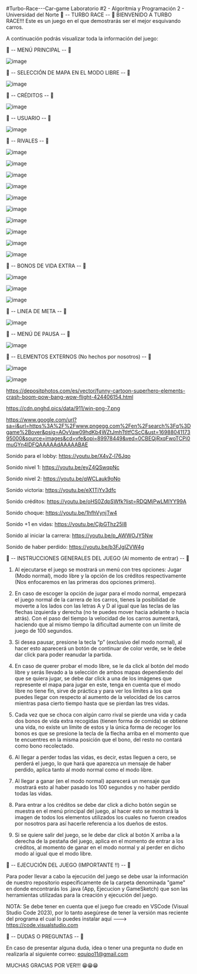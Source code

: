 #Turbo-Race---Car-game
Laboratorio #2 - Algoritmia y Programación 2 - Universidad del Norte
🚀 -- TURBO RACE -- 🚀
BIENVENIDO A TURBO RACE!!!
Este es un juego en el que demostrarás ser el mejor esquivando carros.

A continuación podrás visualizar toda la información del juego:

🚀 -- MENÚ PRINCIPAL -- 🚀

![image](https://github.com/juandi0511/Turbo-Race---Car-game/assets/150086305/0040f7a7-deab-4136-813c-cf8cd6d3a3f1)

🚀 -- SELECCIÓN DE MAPA EN EL MODO LIBRE -- 🚀

![image](https://github.com/juandi0511/Turbo-Race---Car-game/assets/150086305/70696131-fd9c-409d-a2a0-67ed1eb52b86)

🚀 -- CRÉDITOS -- 🚀

![image](https://github.com/juandi0511/Turbo-Race---Car-game/assets/150086305/1802a075-fd03-4f56-bc22-2b0edacb9cc0)


🚀 -- USUARIO -- 🚀

![image](https://github.com/juandi0511/Turbo-Race---Car-game/assets/150086305/f73650a0-7639-4b06-bd22-7a33c71d3f28)

🚀 -- RIVALES -- 🚀

![image](https://github.com/juandi0511/Turbo-Race---Car-game/assets/150086305/7a4f980d-bbd7-4b1b-ae0c-ad9c53f3ee93)

![image](https://github.com/juandi0511/Turbo-Race---Car-game/assets/150086305/f1fea571-3ec9-49a4-acc8-52ee3fb2fbd5)

![image](https://github.com/juandi0511/Turbo-Race---Car-game/assets/150086305/da1a1524-8746-4f95-81ac-dfb2c64a6fe6)

![image](https://github.com/juandi0511/Turbo-Race---Car-game/assets/150086305/22b5f41d-8556-4401-8785-f1835d49f882)

![image](https://github.com/juandi0511/Turbo-Race---Car-game/assets/150086305/f1e96808-bd8d-4e81-bd7b-ca9936d99786)

![image](https://github.com/juandi0511/Turbo-Race---Car-game/assets/150086305/daba4b38-a675-4f3f-8d00-0eaa6fae7694)

![image](https://github.com/juandi0511/Turbo-Race---Car-game/assets/150086305/c2d95d11-df8a-44c7-bedb-33ed86d24c88)

![image](https://github.com/juandi0511/Turbo-Race---Car-game/assets/150086305/f6a617ea-d4c5-45dc-ad25-f9da59c15d45)

![image](https://github.com/juandi0511/Turbo-Race---Car-game/assets/150086305/b9800266-f5a3-494e-b9b4-a5344665abe6)

![image](https://github.com/juandi0511/Turbo-Race---Car-game/assets/150086305/131c375e-e643-476f-a333-1607b1367891)

🚀 -- BONOS DE VIDA EXTRA -- 🚀

![image](https://github.com/juandi0511/Turbo-Race---Car-game/assets/150086305/e4cf5b64-32cf-4e4c-85e1-55b46dfff69b)

![image](https://github.com/juandi0511/Turbo-Race---Car-game/assets/150086305/b3e48c9d-5718-4374-803f-02cc6cf9bcc7)

![image](https://github.com/juandi0511/Turbo-Race---Car-game/assets/150086305/f8feb62d-0c82-439a-8101-fb8219b3f202)

🚀 -- LINEA DE META -- 🚀

![image](https://github.com/juandi0511/Turbo-Race---Car-game/assets/150086305/299a7af4-103c-4c68-bb24-9c7f1e44b648)

🚀 -- MENÚ DE PAUSA -- 🚀

![image](https://github.com/juandi0511/Turbo-Race---Car-game/assets/150086305/f33f1043-a42c-4a80-a94d-3e6705e34c59)

🚀 -- ELEMENTOS EXTERNOS (No hechos por nosotros) -- 🚀

![image](https://github.com/juandi0511/Turbo-Race---Car-game/assets/150086305/8a92d993-06c1-4f1e-b640-e81df60eb544)

![image](https://github.com/juandi0511/Turbo-Race---Car-game/assets/150086305/70d25fa7-3de3-4ba7-8e09-d20722bc3f22)

https://depositphotos.com/es/vector/funny-cartoon-superhero-elements-crash-boom-pow-bang-wow-flight-424406154.html 

https://cdn.pnghd.pics/data/911/win-png-7.png 

https://www.google.com/url?sa=i&url=https%3A%2F%2Fwww.pngegg.com%2Fen%2Fsearch%3Fq%3Dgame%2Bover&psig=AOvVaw09hdKb4WZtJmhTtItfCScC&ust=1698804117395000&source=images&cd=vfe&opi=89978449&ved=0CBEQjRxqFwoTCPi0muGYn4IDFQAAAAAdAAAAABAE 

Sonido para el lobby: https://youtu.be/X4vZ-l76Jqo 

Sonido nivel 1: https://youtu.be/eyZ4QSwqpNc 

Sonido nivel 2: https://youtu.be/qWCLauk9oNo 

Sonido victoria: https://youtu.be/eX1TjYv3dfc 

Sonido créditos: https://youtu.be/oHS0ZdpSWfk?list=RDQMjPwLMIYY99A 

Sonido choque: https://youtu.be/1hfhVynjTw4 

Sonido +1 en vidas: https://youtu.be/CjbGThz25I8 

Sonido al iniciar la carrera: https://youtu.be/p_AWWOJY5Nw 

Sonido de haber perdido: https://youtu.be/b3FJgIZVW4g


🚀 -- INSTRUCCIONES GENERALES DEL JUEGO (Al momento de entrar) -- 🚀

1.	Al ejecutarse el juego se mostrará un menú con tres opciones: Jugar (Modo normal), modo libre y la opción de los créditos respectivamente (Nos enfocaremos en las primeras dos opciones primero).

2.	En caso de escoger la opción de jugar para el modo normal, empezará el juego normal de la carrera de los carros, tienes la posibilidad de moverte a los lados con las letras A y D al igual que las teclas de las flechas izquierda y derecha (no te puedes mover hacia adelante o hacia atrás). Con el paso del tiempo la velocidad de los carros aumentará, haciendo que al mismo tiempo la dificultad aumente con un límite de juego de 100 segundos.

3.	Si desea pausar, presione la tecla “p” (exclusivo del modo normal), al hacer esto aparecerá un botón de continuar de color verde, se le debe dar click para poder reanudar la partida.

4.	En caso de querer probar el modo libre, se le da click al botón del modo libre y serás llevado a la selección de ambos mapas dependiendo del que se quiera jugar, se debe dar click a una de los imágenes que represente el mapa para jugar en este, tenga en cuenta que el modo libre no tiene fin, sirve de práctica y para ver los límites a los que puedes llegar con respecto al aumento de la velocidad de los carros mientras pasa cierto tiempo hasta que se pierdan las tres vidas.

5.	Cada vez que se choca con algún carro rival se pierde una vida y cada dos bonos de vida extra recogidas (tienen forma de comida) se obtiene una vida, no existe un límite de estos y la única forma de recoger los bonos es que se presione la tecla de la flecha arriba en el momento que te encuentres en la misma posición que el bono, del resto no contará como bono recolectado.

6.	Al llegar a perder todas las vidas, es decir, estas lleguen a cero, se perderá el juego, lo que hará que aparezca un mensaje de haber perdido, aplica tanto al modo normal como el modo libre.

7.	Al llegar a ganar (en el modo normal) aparecerá un mensaje que mostrará esto al haber pasado los 100 segundos y no haber perdido todas las vidas.

8.	Para entrar a los créditos se debe dar click a dicho botón según se muestra en el menú principal del juego, al hacer esto se mostrará la imagen de todos los elementos utilizados los cuales no fueron creados por nosotros para así hacerle referencia a los dueños de estos.

9.	Si se quiere salir del juego, se le debe dar click al botón X arriba a la derecha de la pestaña del juego, aplica en el momento de entrar a los créditos, al momento de ganar en el modo normal y al perder en dicho modo al igual que el modo libre.

🚀 -- EJECUCIÓN DEL JUEGO (IMPORTANTE ‼️) -- 🚀

Para poder llevar a cabo la ejecución del juego se debe usar la información de nuestro repositorio específicamente de la
carpeta denominada "game" en donde encontrarás los .java (App, Ejecucion y GameSketch) que son las herramientas utilizadas
para la creación y ejecución del juego.

NOTA: Se debe tener en cuenta que el juego fue creado en VSCode (Visual Studio Code 2023), por lo tanto asegúrese de tener
la versión mas reciente del programa el cual lo puedes instalar aquí ---> https://code.visualstudio.com

🚀 -- DUDAS O PREGUNTAS -- 🚀

En caso de presentar alguna duda, idea o tener una pregunta no dude en realizarla al siguiente correo: equipo11@gmail.com

MUCHAS GRACIAS POR VER!!! 😁😁😁










